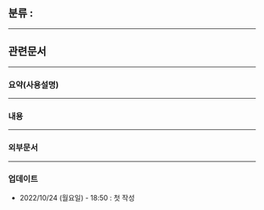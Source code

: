 ## 분류 : 

---
## 관련문서

----
### 요약(사용설명)

---
### 내용

----
### 외부문서

----
### 업데이트
-  2022/10/24 (월요일) - 18:50 : 첫 작성
